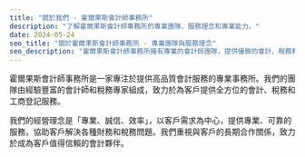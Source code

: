 ```yaml
---
title: "關於我們 - 霍爾果斯會計師事務所"
description: "了解霍爾果斯會計師事務所的專業團隊、服務理念和專業能力。"
date: 2024-05-24
seo_title: "關於霍爾果斯會計師事務所 - 專業團隊與服務理念"
seo_description: "霍爾果斯會計師事務所擁有專業的會計師團隊，提供優質的會計、稅務和工商登記服務。"
---
```


霍爾果斯會計師事務所是一家專注於提供高品質會計服務的專業事務所。我們的團隊由經驗豐富的會計師和稅務專家組成，致力於為客戶提供全方位的會計、稅務和工商登記服務。

我們的經營理念是「專業、誠信、效率」，以客戶需求為中心，提供專業、可靠的服務，協助客戶解決各種財務和稅務問題。我們重視與客戶的長期合作關係，致力於成為客戶值得信賴的會計夥伴。